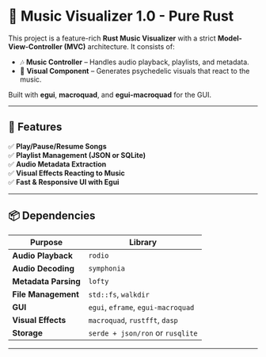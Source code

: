 # 🎵 Music Visualizer 1.0 - Pure Rust

This project is a feature-rich **Rust Music Visualizer** with a strict **Model-View-Controller (MVC)** architecture. It consists of:

- 🎶 **Music Controller** – Handles audio playback, playlists, and metadata.
- 🎨 **Visual Component** – Generates psychedelic visuals that react to the music.

Built with **egui**, **macroquad**, and **egui-macroquad** for the GUI.

---

## 🚀 Features
✅ **Play/Pause/Resume Songs**  
✅ **Playlist Management (JSON or SQLite)**  
✅ **Audio Metadata Extraction**  
✅ **Visual Effects Reacting to Music**  
✅ **Fast & Responsive UI with Egui**  

---

## 📦 Dependencies

| Purpose               | Library        |
|----------------------|--------------|
| **Audio Playback**   | `rodio` |
| **Audio Decoding**   | `symphonia` |
| **Metadata Parsing** | `lofty` |
| **File Management**  | `std::fs`, `walkdir` |
| **GUI**             | `egui`, `eframe`, `egui-macroquad` |
| **Visual Effects**  | `macroquad`, `rustfft`, `dasp` |
| **Storage**         | `serde + json/ron` or `rusqlite` |

---
